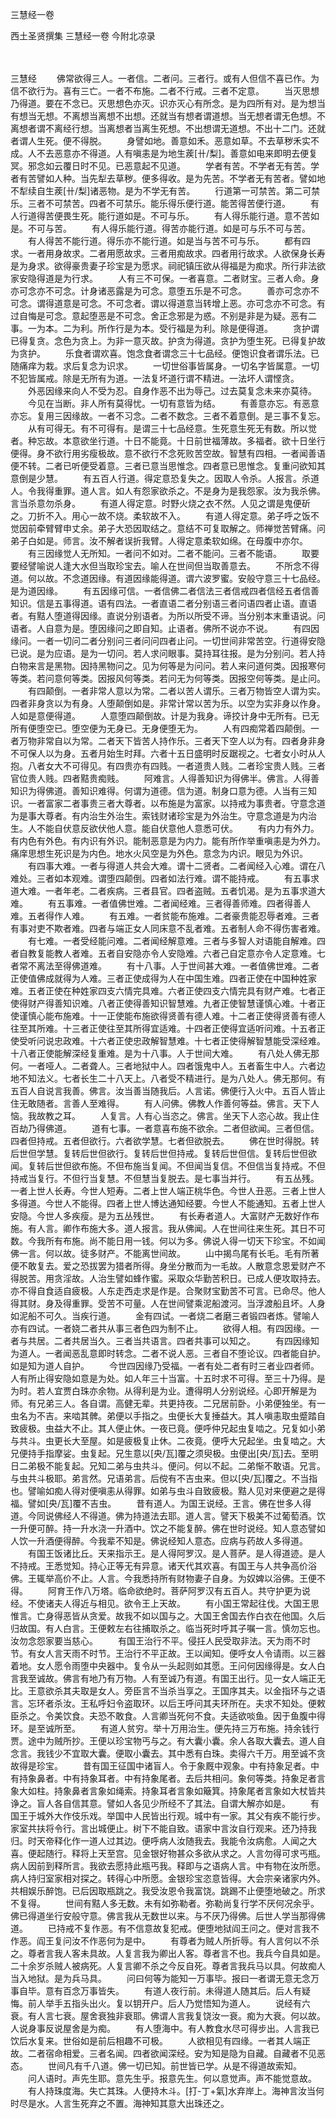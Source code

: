 三慧经一卷


西土圣贤撰集
三慧经一卷
今附北凉录


　　

三慧经
　　佛常欲得三人。一者信。二者问。三者行。或有人但信不喜已作。为信不欲行为。喜有三亡。一者不布施。二者不行戒。三者不定意。
　　当灭思想乃得道。要在不念已。灭思想色亦灭。识亦灭心有所念。是为四所有对。是为想当有想当无想。不离想当离想不出想。还就当有想者谓道想。当无想者谓无色想。不离想者谓不离经行想。当离想者当离生死想。不出想谓无道想。不出十二门。还就者谓人生死。便不得脱。
　　身譬如地。善意如禾。恶意如草。不去草秽禾实不成。人不去恶意亦不得道。人有嗔恚是为地生蒺[卄/梨]。善意如电来即明去便复冥。邪念如云覆日时不见。已恶意起不见道。
　　学者有苦。不学者无有苦。学者有苦譬如人种。当先犁去草秽。便多得收。是为先苦。不学者无有苦者。譬如地不犁续自生蒺[卄/梨]诸恶物。是为不学无有苦。
　　行道第一可禁苦。第二可禁乐。三者不可禁苦。四者不可禁乐。能乐得乐便行道。能苦得苦便行道。
　　有人行道得苦便畏生死。能行道如是。不可与乐。
　　有人得乐能行道。意不苦如是。不可与苦。
　　有人得乐能行道。得苦亦能行道。如是可与乐不可与苦。
　　有人得苦不能行道。得乐亦不能行道。如是当与苦不可与乐。
　　都有四求。一者用身故求。二者用愿故求。三者用痴故求。四者用行故求。人欲保身长寿是为身求。欲得豪贵妻子珍宝是为愿求。祠祀镇压欲从得福是为痴求。所行非法欲家安隐得道是为行求。
　　人有三不可保。一者喜意。二者财宝。三者人命。身亦可念亦不可念。计身诸恶露是为可念。意堕五乐是不可念。
　　善亦可念亦不可念。谓得道意是可念。不可念者。谓以得道意当转增上恶。亦可念亦不可念。有过自悔是可念。意起堕恶是不可念。舍正念邪是为惑。不别是非是为疑。恶有二事。一为本。二为利。所作行是为本。受行福是为利。除是便得道。
　　贪护谓已得复贪。念色为贪上。为非一意灭故。护贪为得道。贪护为堕生死。已得复护故为贪护。
　　乐食者谓欢喜。饱念食者谓念三十七品经。便饱识食者谓乐法。已随痛痒为栽。求后复念为识求。
　　一切世俗事皆属身。一切名字皆属意。一切不犯皆属戒。除是无所有为道。一法复坏道行谓不精进。一法坏人谓悭贪。
　　外恶因缘来向人不受为忍。自身作恶不出为辱己。过去莫复念未来亦莫待。
　　今见在当断。非人所有莫得忧。一切有意皆为结。
　　有善意亦忘。有恶意亦忘。复用三因缘故。一者不习念。二者不数念。三者不着意倒。是三事不复忘。
　　从有可得无。有不可得有。是谓三十七品经意。生死意生死无有数。所以觉者。种忘故。本意欲坐行道。十日不能竟。十日前世福薄故。多福者。欲十日坐行便得。身不欲行用劣瘦极故。意不欲行不念死败苦空故。智慧有四相。一者闻善语便不转。二者已听便受着意。三者已意当思惟念。四者意已思惟念。复重问欲知其意倒是少慧。
　　有五百人行道。得定意恐复失之。因取人令杀。人报言。杀道人。令我得重罪。道人言。如人有怨家欲杀之。不是身为是我怨家。汝为我杀佛。言当杀意勿杀身。
　　有道人得定意。时野火烧之衣不然。人见之谓是鬼便斫之。刀折不入。用心一故不烧。柔软故不入。
　　有道人得定意。弟子呼之饭不觉因前牵臂臂申丈余。弟子大恐因取结之。意结不可复取解之。师禅觉苦臂痛。问弟子白如是。师言。汝不解者误折我臂。人得定意柔软如绵。在母腹中亦尔。
　　有三因缘觉人无所知。一者问不如对。二者不能问。三者不能语。
　　取要要经譬喻说人逢大水但当取珍宝去。喻人在世间但当取善意去。
　　不所念不得道。何以故。不念道因缘。有道因缘能得道。谓六波罗蜜。安般守意三十七品经。是为道因缘。
　　有五因缘可信。一者信佛二者信法三者信戒四者信经五者信善知识。信是五事得道。语有四法。一者直语二者分别语三者问语四者止语。直语者。有黠人堕道得因缘。直说分别语者。为所以所受不谛。当分别本末重语说。问语者。人自意为是。堕因缘问之即自知。止语者。佛所不说亦不说。
　　有四因缘问。一者一切问二者分别问三者问问四者止问。一切世间非常苦空。行道得安隐已说。是为应语。是为一切问。若人求问眼事。莫持耳往报。是为分别问。若人持白物来言是黑物。因持黑物问之。见为何等是为问问。若人来问道何类。因报寒何等类。若问意何等类。因报风何等类。若问无为何等类。因报空何等类。是止问。
　　有四颠倒。一者非常人意以为常。二者以苦人谓乐。三者万物皆空人谓为实。四者非身贪以为有身。人堕颠倒如是。非常计常以苦为乐。以空为实非身以作身。人如是意便得道。
　　人意堕四颠倒故。计是为我身。谛挍计身中无所有。已无所有便堕空已。堕空便为无身已。无身便堕无为。
　　人有四痴常着四颠倒。一者万物非常自以为常。二者天下皆苦人持作乐。三者天下空人以为有。四者身非身不可保人以为身。五者月始生时拜。六者十五日盛明时反踞视之。七者女小时从人抱。八者女大不可得见。有四贵亦有四贱。一者道贵人贱。二者珍宝贵人贱。三者官位贵人贱。四者黠贵痴贱。
　　阿难言。人得善知识为得佛半。佛言。人得善知识为得佛道。善知识难得。何谓为道德。信为道。制身口意为德。人当有三知识。一者富家二者事贵三者大尊者。以布施是为富家。以持戒为事贵者。守意念道为是事大尊者。有内治生外治生。索钱财诸珍宝是为外治生。守意念道是为内治生。人不能自伏意反欲伏他人意。能自伏意他人意悉可伏。
　　有内力有外力。有内色有外色。有内识有外识。能制恶意是为内力。能有所作举重嗔恚是为外力。痛庠思想生死识是为内色。地水火风空是为外色。意念为内识。眼见为外识。
　　有四事大难。一者与得道人共会大难。谓十二贤者。二者闻经入心难。谓在八难处。三者如本观难。谓堕四颠倒。四者如法行难。谓不能持戒。
　　有五事求道大难。一者年老。二者疾病。三者县官。四者盗贼。五者饥渴。是为五事求道大难。
　　有五事难。一者值佛世难。二者闻经难。三者得善师难。四者得善人难。五者得作人难。
　　有五难。一者贫能布施难。二者豪贵能忍辱者难。三者有事对吏不欺者难。四者与端正女人同床意不乱者难。五者制人命不得伤害者难。
　　有七难。一者受经能问难。二者闻经解意难。三者与多智人对语能自解难。四者自教复能教人者难。五者自安隐亦令人安隐难。六者己自定意亦令人定意难。七者常不离法至得佛道难。
　　有十八事。人于世间甚大难。一者值佛世难。二者正使值佛成就得为人难。三者正使成得为人在中国生难。四者正使在中国种姓家难。五者正使在种姓家四支六情完具难。六者正使四支六情完具有财产难。七者正使得财产得善知识难。八者正使得善知识智慧难。九者正使智慧谨慎心难。十者正使谨慎心能布施难。十一正使能布施欲得贤善有德人难。十二者正使得贤善有德人往至其所难。十三者正使往至其所得宜适难。十四者正使得宜适听问难。十五者正使受听问说忠政难。十六者正使忠政解智慧难。十七者正使得解智慧能受深经难。十八者正使能解深经复重难。是为十八事。人于世间大难。
　　有八处人佛无那何。一者哑人。二者聋人。三者地狱中人。四者饿鬼中人。五者畜生中人。六者边地不知法义。七者长生二十八天上。八者受不精进行。是为八处人。佛无那何。有五百人自说言我善。佛言。汝当善当随我后。人言诺。佛便行入火中。五百人皆止住无敢随者。言善人至难得。
　　有人问佛。佛教人作善何等益。佛言。天下人恼。我故教之耳。
　　人复言。人有心当恣之。佛言。坐天下人恣心故。我止住百劫乃得佛道。
　　道有七事。一者意喜布施不欲余。二者但欲闻。三者但信。四者但持戒。五者但欲行。六者欲学慧。七者但欲脱去。
　　佛在世时得脱。转后世但学慧。复转后世但欲行。复转后世但持戒。复转后世但信。复转后世但欲闻。复转后世但欲布施。不但布施当复闻。不但闻当复信。不但信当复持戒。不但持戒当复行。不但行当复慧。不但慧当复脱去。是七事当并行。
　　有五丛残。一者上世人长寿。今世人短寿。二者上世人端正桃华色。今世人丑恶。三者上世人多得道。今世人不能得。四者上世人博达通知经要。今世人不能通知。五者上世人安隐。今世人多疾瘦。是为五丛残世。
　　有长寿者道人。大富财产无数好作布施。有人言。卿作布施大多。道人报言。我从佛闻。人在世间往来生死。其日不可数。今我所有布施。尚不能日用一钱。何以为多。佛说人得一切天下珍宝。不如闻佛一言。何以故。徒多财产。不能离世间故。
　　山中揭鸟尾有长毛。毛有所著便不敢复去。爱之恐拔罢为猎者所得。身坐分散而为一毛故。人散意念恩爱财产不得脱苦。用贪淫故。人治生譬如蜂作蜜。采取众华勤苦积日。已成人便攻取持去。亦不得自食适自疲极。人东走西走求是作是。合聚财宝勤苦不可言。已命尽。他人得其财。身及得重罪。受苦不可量。人在世间譬乘泥船渡河。当浮渡船且坏。人身如泥船不可久。当疾行道。
　　金有四试。一者烧二者磨三者锻四者炼。譬喻人亦有四试。一者娆二者共从事三者色四为制不止。
　　欲得人相。有四因缘。一者与共居。二者共居当久。三者当共语言。四者共事可以知之。
　　有四因缘知为道人。一者闻恶乱意即时转念。二者不说人恶。三者自不堕论议。四者能自护。如是知为道人自护。
　　今世四因缘乃受福。一者有处二者有时三者业四者师。人有所止得安隐如意是为处。如人年三十当富。十五时求不可得。至三十乃得。是为时。若人宜贾白珠亦余物。从得利是为业。遭得明人分别说经。心即开解是为师。有兄弟三人。各自谓。高健无辈。共更持夜。二兄居前卧。小弟便独坐。有一虫名为不吉。来啮其髀。弟便以手指之。虫便长大复捶益大。其人嗔恚取虫蹙踏自致疲极。虫益大不止。其人便止休。一夜已竟。便呼仲兄起虫复啮之。兄复如小弟与共斗。虫更长大至屋。如是疲极复止休。二夜竟。便呼大兄起坐。虫复啮之。大兄便持手指摩娑。虫复起。兄生意以[央/瓦]覆之须臾极。虫便出[央/瓦]去。至明日二弟极不能复起。兄知二弟与虫共斗。便问。何以不起。二弟惭不敢语。兄言。与虫共斗极耶。弟言然。兄语弟言。后傥有不吉虫来。但以[央/瓦]覆之。不当指也。譬喻如痴人得对便嗔恚从得罪。如弟与虫斗自致疲极。黠人见对来便避之是得福。譬如[央/瓦]覆不吉虫。
　　昔有道人。为国王说经。王言。佛在世多人得道。今同说佛经人不得道。佛为持道法去耶。道人言。譬天下极美不过葡萄酒。饮一升便可醉。持一升水浇一升酒中。饮之不能复醉。佛在世时说经。知人意态譬如人饮一升酒便得醉。今我辈不知是。佛说经知人意态。应病与药故人多得道。
　　有国王饭诸比丘。天来指示王。是人得阿罗汉。是人菩萨。是人得道迹。是人不持戒。王悉觉知。持心正等无有异意。诸天代其欢喜。有国王与人共争高价浴佛。王辄举高价不止。人言。今我悉持所有财物妻子自身。为奴婢以浴佛。王便不得。
　　阿育王作八万塔。临命欲绝时。菩萨阿罗汉有五百人。共守护更为说经。不使诸夫人得近与相见。欲令王上天故。
　　有小国王常起往伐。大国王思惟言。亡身得恶皆从贪爱。故我不如以国与之。大国王舍国去作白衣在他国。久后归故国。有人白言。王便敕左右往捕取杀之。临当死时呼其子嘱一言。慎勿忘也。汝勿念怨家要当慈心。
　　有国王治行不平。侵抂人民受取非法。天为雨不时节。有女人言天雨不时节。王治行不平正故。王以闻知。便呼女人令请雨。以三器着地。女人愿令雨堕中央器中。复令从一头起则如其愿。王问何因缘得是。女人白言我至诚故。佛言有地乃有万物。人有至诚乃有道。有国王出行。见一女人端正无比。王意欲杀其夫取是女人。旁臣言不当杀当享之。王国序其夫。以金指环与之语言。忘环者杀汝。王私呼妇令盗取环。以后王呼问其夫环所在。夫求不知处。便敕臣杀之。令美饮食。夫恐不敢食。人言卿当死何不食。夫适欲啖鱼。因于鱼腹中得环。是至诚所至。
　　有道人贫穷。举十万用治生。便先持三万布施。持余钱行贾。途中为贼所抄。王便以珍宝物丐与之。有大囊小囊。余人各取大囊去。道人自念言。我钱少不宜取大囊。便取小囊去。其中悉有白珠。卖得六千万。用至诚不贪故得是珍宝。
　　昔有国王征国中诸盲人。令于象厩中观象。中有持象足者。中有持象鼻者。中有持象耳者。中有持象尾者。去后共相问。象何等类。持象足者言象大如柱。持象鼻者言象如绳索。持象耳者言象如簸箕。持象尾者言象如大杖皆共诤之。盲人各自信其意。譬如人各见少所经不了其法。自谓大解亦如是。
　　有国王于城外大作伎乐戏。举国中人民皆出行观。城中有一家。其父有疾不能行步。家室共扶将令行。言出城便止。树下不能自致。语家中言汝自行观来。还乃持我归。时天帝释化作一道人过其边。便呼病人汝随我去。我能令汝病愈。人闻之大喜。便起随行。释将上天至宫。见金银好物甚众多欲从求之。人言勿得可求丐瓶。病人因前到释所言。我欲去愿持此瓶丐我。释即与之语病人言。中有物在汝所愿。病人持归室家相对探之。转得心中所愿。金银珍宝恣意皆得。大会宗亲诸家内外。共相娱乐醉饱。已后因取瓶跳之。我受汝恩令我富饶。跳踢不止便堕地破之。所求不复得。
　　世间有黠人多无数。未有如弥勒者。弥勒尚复行学不厌何况余乎。佛已得道坐行安般守意。佛言我从无数世以来。与不厌乃得佛。后世人学当那得佛道。
　　已持戒不复作恶。有不信意故复犯戒。便堕地狱阎王问之。便对言我不作恶。阎王复问汝不作恶何为是中。
　　有尊者为贼人所折辱。有人言何以不杀之。尊者言我人客未具故。人复言我为卿出人客。尊者言不也。我兵今自具如是。二十余岁杀贼人被病死。人复言卿不杀之今反自死。尊者言我兵马以具。何故痴人当入地狱。是为兵马具。
　　问曰何等为能知一万事毕。报曰一者谓无意无念万事自毕。意有百念万事皆失。
　　有道人夜行前。未得道人随其后。后人有疑悔。前人举手五指头出火。复以钥开户。后人乃觉悟知为道人。
　　说经有六衰。有人言七衰。屋舍衰独非衰耶。佛谓人言我复饶汝一衰。痴为大衰。何以故。人说身事反说屋舍是为痴。
　　有人堕海中。有人教食水尽可得步出。人言我已饮后水复来。世俗如是前后相趣不可极。
　　人欲相见有四缘。一者其人端正故。二者宿命相爱。三者名闻。四者欲闻深经。安为知是隐为自藏。自藏者不见恶态。
　　世间凡有千八道。佛一切已知。前世皆已学。从是不得道故索知。
　　问人语时。声先生耶。意先生乎。报意先生。何以意觉声。声不能觉意故。
　　有人持珠度海。失亡其珠。人便持木斗。[打-丁+氣]水弃岸上。海神言汝当何时尽是水。人言生死弃之不置。海神知其意大出珠还之。


